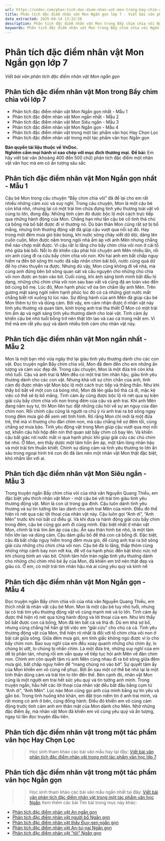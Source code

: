 ```yaml
---
url: https://vndoc.com/phan-tich-dac-diem-nhan-vat-mon-trong-bay-chim-chia-voi-ngan-gon-279264
title: Phân tích đặc điểm nhân vật Mon Ngắn gọn lớp 7 - Viết bài văn phân tích đặc điểm nhân vật Mon ngắn gọn - VnDoc.com
date_extracted: 2025-04-14 13:33:56
description: Phân tích đặc điểm nhân vật Mon trong Bầy chim chìa vôi Ngắn gọn được biên soạn nhằm giúp các em HS đạt kết quả tốt trong quá trình làm bài tập và học tập môn Ngữ văn lớp 7.
keywords: Phân tích đặc điểm nhân vật Mon trong Bầy chim chìa vôi Ngắn gọn,Phân tích đặc điểm nhân vật Mon,Phân tích đặc điểm nhân vật Mon ngắn gọn,Phân tích đặc điểm nhân vật Mon ngắn nhất,Phân tích đặc điểm nhân vật Mon ngắn,Phân tích đặc điểm nhân vật Mon siêu ngắn,Phân tích đặc điểm nhân vật Mon trong Bầy chim chìa vôi,viết bài văn Phân tích đặc điểm nhân vật Mon trong Bầy chim chìa vôi ngắn gọn,viết bài văn Phân tích đặc điểm nhân vật Mon,viết bài văn Phân tích đặc điểm nhân vật Mon ngắn
---
```


# Phân tích đặc điểm nhân vật Mon Ngắn gọn lớp 7
 _Viết bài văn phân tích đặc điểm nhân vật Mon ngắn gọn_
## **Phân tích đặc điểm nhân vật Mon trong Bầy chim chìa vôi lớp 7**
  * Phân tích đặc điểm nhân vật Mon Ngắn gọn nhất - Mẫu 1
  * Phân tích đặc điểm nhân vật Mon ngắn nhất - Mẫu 2
  * Phân tích đặc điểm nhân vật Mon Siêu ngắn - Mẫu 3
  * Phân tích đặc điểm nhân vật Mon Ngắn gọn - Mẫu 4
  * Phân tích đặc điểm nhân vật trong một tác phẩm văn học Hay Chọn Lọc 
  * Phân tích đặc điểm nhân vật trong một tác phẩm văn học Ngắn gọn

**Bản quyền tài liệu thuộc về VnDoc.  
Nghiêm cấm mọi hành vi sao chép với mục đích thương mại.**
**Đề bài:** Em hãy viết bài văn \(khoảng 400 đến 500 chữ\) phân tích đặc điểm một nhân vật văn học mà em có ấn tượng sâu sắc
## **Phân tích đặc điểm nhân vật Mon Ngắn gọn nhất - Mẫu 1**
Cậu bé Mon trong câu chuyện “Bầy chim chìa vôi” đã để lại cho em rất nhiều những cảm xúc và suy nghĩ.
Trong câu chuyện, Mon là một cậu bé còn khá nhỏ, nhưng lại có một trái tim chứa đựng tình yêu thương loài vật vô cùng to lớn, đong đầy. Những tình cảm đó được bộc lộ một cách trực tiếp qua những hành động của Mon. Chẳng hạn như lần cậu bé cố tình thả chú cá bống mà bố bắt được đi vì thương nó. Dù bản thân Mon cũng rất sợ bị bố mắng, nhưng tình thương động vật đã giúp cậu vượt qua nỗi sợ đó. Hay trong một đêm mưa gió bão bùng, khi nước sông chảy xiết dữ dội, dâng lên cuồn cuộn, Mon được nằm trong ngôi nhà ấm áp với anh Mên nhưng chẳng thể nào chợp mắt được. Vì cậu rất lo lắng cho bầy chim chìa vôi non ở cái tổ nhỏ giữa bãi bồi. Nỗi lo đó khiến cậu phải hỏi chuyện anh Mên nhiều lần, rồi xin anh cùng đi ra cứu bầy chim chìa vôi non. Khi hai anh em bất chấp nguy hiểm ra đến bờ sông thì nước đã sắp nhấn chìm bãi bồi, nước cũng quá dữ để họ chèo thuyền ra được. Nhưng dù vậy, Mon cũng không đi về nhà, mà cùng anh đứng bên bờ sông quan sát và cầu nguyện cho những chú chìa vôi non được an toàn vào bờ. Cuối cùng, khi ánh sáng bình minh bắt đầu ló dạng, những chú chim chìa vôi non sau bao vất vả cũng đã an toàn vào đến bờ cùng bố mẹ. Lúc đó, Mon hạnh phúc vỡ òa ôm chầm lấy anh Mên. Trên gương mặt sáng ngời niềm hạnh phúc lúc đó có cả những giọt nước mắt chẳng biết rơi xuống từ lúc nào. Sự đồng hành của anh Mên đã giúp cậu bé Mon thêm tự tin và dũng cảm. Bởi vậy, em cảm nhận được ở nhân vật này tình yêu thương và quan tâm, kính trọng anh trai tha thiết
Ở Mon có một trái tim ấm áp và ngời sáng tình yêu thương dành cho loài vật. Tình cảm ấy khiến cậu bé nhỏ tuổi bỗng trở nên thật lớn lao và cao cả trong mắt em. Vì thế mà em rất yêu quý và dành nhiều tình cảm cho nhân vật này.
## **Phân tích đặc điểm nhân vật Mon ngắn nhất - Mẫu 2**
Mon là một bạn nhỏ vừa ngây thơ lại giàu tình yêu thương dành cho các con vật. Đọc truyện ngắn Bầy chim chìa vôi, Mon đã đem đến cho em những ấn tượng và cảm xúc đẹp đẽ.
Trong câu chuyện, Mon là một đứa trẻ còn khá nhỏ tuổi. Cậu và anh trai là Mên đều có một trái tim nhân hậu, giàu tình yêu thương dành cho các con vật. Nhưng khá với sự chín chắn của anh, tình cảm đó được nhân vật Mon bộc lộ một cách trực tiếp và thẳng thắn. Như khi thấy bố bắt về một con cá bóng nhỏ, Mon đã lén giấu bố thả cá đi, mặc kệ việc có thể sẽ bị bố mắng. Tình cảm ấy cũng được bộc lộ rõ nét qua sự kiện giải cứu bầy chim chìa vôi non trong đêm của cậu và anh trai. Khi anh Mên đang nằm suy tư, thì Mon liên tục đặt những câu hỏi về sự an nguy của đàn chim non. Rồi chính cậu cũng là người ra chủ ý rủ anh trai ra bờ sông ngay trong đêm mưa gió để xem xét tình hình. Rõ rằng Mon chỉ mới là một đứa trẻ, thế mà vì thương cho đàn chim non, mà cậu chẳng hề sợ đêm tối, cũng chẳng sợ mưa bão. Tình yêu động vật trong Mon giúp cậu vượt qua mọi nỗi sợ, khiến cậu hồi hộp đến nín thở quan sát bầy chim cố bay lên. Và khiến cậu bất giác rơi nước mắt vì quá hạnh phúc khi giúp giải cứu các chú chim bé nhỏ.
Ở Mon, em thấy dược một tâm hồn ấm áp, một tấm lòng nhân hậu và một trái tim thuần khiết. Chính sự dũng cảm và tình yêu thương to lớn ẩn sâu trong ngoại hình trẻ con đó đã làm nên một nhân vật Mon thật đặc biệt, khó nhầm lẫn với ai.
## **Phân tích đặc điểm nhân vật Mon Siêu ngắn - Mẫu 3**
Trong truyện ngắn Bầy chim chìa vôi của nhà văn Nguyễn Quang Thiều, em đặc biệt yêu thích nhân vật Mon - một cậu bé với trái tim giàu tình yêu thương động vật.
Mon là con út trong gia đình. Cậu luôn dành tình yêu thương và sự tin tưởng lớn lao dành cho anh trai Mên của mình. Điều đó thể hiện rõ nét qua các lời thoại của nhân vật này. Cậu luôn gọi “Anh ơi”, “Anh Mên” trước khi nói bất cứ điều gì. Và khi đưa ra hành động giải cứu bầy chim trong đêm, cậu bé cũng gọi anh đi cùng mình. Đặc biệt nhất ở nhân vật Mon, chính là trái tim ấm áp của cậu. Ẩn sau thân hình bé nhỏ, là một tâm hồn lớn lao và dũng cảm. Cậu dám giấu bố để thả con cá bống đi. Đặc biệt, cậu đã bất chấp nguy hiểm trong đêm mưa gió, để cùng anh trai ra bờ sông giải cứu những chú chim chìa vôi non. Cậu bé đã lo lắng, thấp thỏm cùng những nhịp cảnh bay non nớt kia, để vỡ òa hạnh phúc đến bật khóc nức nở khi chúng bình an vào bờ.
Chính tâm hồn tràn ngập tình yêu thương dành cho những chú chim nhỏ bé ấy của Mon, đã khiến em trở nên thật đẹp và giàu có. Ở em, có một trái tim nhân hậu mà ai cũng yêu quý và kính nể
## **Phân tích đặc điểm nhân vật Mon Ngắn gọn - Mẫu 4**
Đọc truyện ngắn Bầy chim chìa vôi của nhà văn Nguyễn Quang Thiều, em thích nhất là nhân vật cậu bé Mon.
Mon là một cậu bé tuy nhỏ tuổi, nhưng lại có trái tim yêu thương động vật vô cùng mạnh mẽ và to lớn. Tình cảm ấy được thể hiện rõ nét qua từng hành động và lời thoại của em. Như khi thấy bố bắt được con cá bống, Mon đã lén bắt cá và thả đi. Dù em khá sợ bố, nhưng cũng chẳng hề hấn gì tới việc em “giải cứu” cho chú cá cả. Tình yêu thương động vật của Mon, thể hiện rõ nhất là đối với tổ chim chìa vôi non ở bãi cát giữa sông. Giữa đêm mưa gió, em tỉnh giấc không ngủ được vì lo cho bầy chim non. Bao suy nghĩ của em đều xoay quanh những chú chim ấy, lo chúng bị ướt, lo chúng bị nhấn chìm. Là một đứa trẻ, những suy nghĩ của em dễ bị phân tán, nhưng rồi em vẫn quay về tiếp tục hỏi anh Mên về đàn chim non. Chính em còn quyết tâm rủ anh Mên cùng nhau đi ra bờ sông giữa đêm mưa gió, bất chấp nguy hiểm để “mang chúng nó vào bờ”. Sự quyết tâm ấy của Mon khiến em vô cùng nể phục. Bởi ẩn sau một cơ thể bé nhỏ lại là một tinh thần dũng cảm và trái tim to lớn đến thế. Bên cạnh đó, nhân vật Mon cũng là một người em trai hết sức yêu quý và tin tưởng anh mình. Trong truyện ngắn, hầu hết các lời thoại của nhân vật đều bắt đầu bằng cụm từ “Anh ơi”, “Anh Mên”. Lúc nào Mon cũng gọi anh của mình bằng sự tin yêu và gắn bó. Trong tình huống khó khăn, em đặt trọn niềm tin ở anh trai mình, và rất mong có anh ở bên, cùng đồng hành. Điều đó khiến em vô cùng cảm động trước tình cảm anh em thân mật của Mon dành cho Mên.
Nhờ những đặc điểm ấy, mà nhân vật Mon đã khiến em vô cùng yêu quý và ấn tượng, ngay từ lần đọc truyện đầu tiên.
## **Phân tích đặc điểm nhân vật trong một tác phẩm văn học Hay Chọn Lọc**
>> Học sinh tham khảo các bài văn mẫu hay tại đây: [Viết bài văn phân tích đặc điểm nhân vật trong một tác phẩm văn học lớp 7](<https://vndoc.com/viet-bai-van-phan-tich-dac-diem-nhan-vat-trong-mot-tac-pham-van-hoc-279252>)
## **Phân tích đặc điểm nhân vật trong một tác phẩm văn học Ngắn gọn**
>> Học sinh tham khảo các bài văn mẫu ngắn nhất tại đây: [Viết bài văn phân tích đặc điểm nhân vật trong một tác phẩm văn học Ngắn](<https://vndoc.com/phan-tich-dac-diem-nhan-vat-trong-mot-tac-pham-van-hoc-ngan-gon-279253>)
Xem thêm các bài Tìm bài trong mục này khác:
  * [Phân tích đặc điểm nhân vật An ngắn gọn](</phan-tich-dac-diem-nhan-vat-an-trong-bai-di-lay-mat-ngan-gon-279269>)
  * [Phân tích đặc điểm nhân vật người bố Ngắn gọn](</phan-tich-dac-diem-nhan-vat-nguoi-bo-trong-vua-nham-mat-vua-mo-cua-so-ngan-gon-279271>)
  * [Phân tích đặc điểm nhân vật thầy Đuy-sen ngắn gọn](</phan-tich-dac-diem-nhan-vat-thay-duy-sen-trong-nguoi-thay-dau-tien-ngan-gon-279274>)
  * [Phân tích đặc điểm nhân vật An-tư-nai Ngắn gọn](</phan-tich-dac-diem-nhan-vat-an-tu-nai-trong-nguoi-thay-dau-tien-ngan-gon-308251>)
  * [Phân tích đặc điểm nhân vật "tôi" Ngắn gọn](</phan-tich-dac-diem-nhan-vat-toi-trong-vua-nham-mat-vua-mo-cua-so-ngan-gon-308244>)


